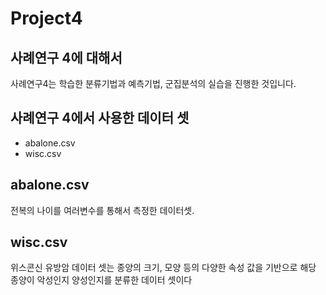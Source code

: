 # Project4

## 사례연구 4에 대해서

사례연구4는 학습한 분류기법과 예측기법, 군집분석의 실습을 진행한 것입니다.

## 사례연구 4에서 사용한 데이터 셋
- abalone.csv
- wisc.csv

## abalone.csv
전복의 나이를 여러변수를 통해서 측정한 데이터셋.

## wisc.csv
위스콘신 유방암 데이터 셋는 종양의 크기, 모양 등의 다양한 속성 값을 기반으로
해당 종양이 악성인지 양성인지를 분류한 데이터 셋이다
